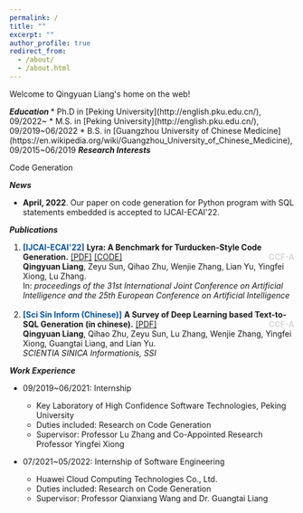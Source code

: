 ```yaml
---
permalink: /
title: ""
excerpt: ""
author_profile: true
redirect_from: 
  - /about/
  - /about.html
---
```


Welcome to Qingyuan Liang's home on the web!

<h5 style="display:inline"> Education </h5> 
* Ph.D in [Peking University](http://english.pku.edu.cn/), 09/2022~
* M.S. in [Peking University](http://english.pku.edu.cn/), 09/2019~06/2022
* B.S. in [Guangzhou University of Chinese Medicine](https://en.wikipedia.org/wiki/Guangzhou_University_of_Chinese_Medicine), 09/2015~06/2019


<h5 style="display:inline"> Research Interests </h5> 

Code Generation

<h5 style="display:inline"> News </h5> 

- **April, 2022**.  Our paper on code generation for Python program with SQL statements embedded is accepted to IJCAI-ECAI'22.


<h5 style="display:inline"> Publications </h5> 

<ol>

<li>
    <strong style="color:#0b5394">[IJCAI-ECAI'22]</strong> <b>Lyra: A Benchmark for Turducken-Style Code Generation.</b>  <a href="https://arxiv.org/abs/2108.12144">[PDF]</a> <a href="https://github.com/LIANGQINGYUAN/Lyra">[CODE]</a> <strong style="color:#D9D8DC;float:right">CCF-A</strong>
    <br/>
    <b>Qingyuan Liang</b>, Zeyu Sun, Qihao Zhu, Wenjie Zhang, Lian Yu, Yingfei Xiong, Lu Zhang.
    <br/>
		In: <em> proceedings of the 31st International Joint Conference on Artificial Intelligence and the 25th European Conference on Artificial Intelligence</em>
</li>

<br/>

<li>
    <strong style="color:#0b5394">[Sci Sin Inform (Chinese)]</strong> <b>A Survey of Deep Learning based Text-to-SQL Generation (in chinese).</b>  <a href="https://doi.org/10.1360/SSI-2021-0316">[PDF]</a> <strong style="color:#D9D8DC;float:right">CCF-A</strong>
    <br/>
    <b>Qingyuan Liang</b>, Qihao Zhu, Zeyu Sun, Lu Zhang, Wenjie Zhang, Yingfei Xiong, Guangtai Liang, and Lian Yu.
    <br/>
    <em> SCIENTIA SINICA Informationis, SSI</em>
</li>

</ol>


<h5 style="display:inline"> Work Experience </h5> 

* 09/2019~06/2021: Internship
  * Key Laboratory of High Confidence Software Technologies, Peking University
  * Duties included: Research on Code Generation
  * Supervisor: Professor Lu Zhang and Co-Appointed Research Professor Yingfei Xiong

* 07/2021~05/2022: Internship of Software Engineering
  * Huawei Cloud Computing Technologies Co., Ltd.
  * Duties included: Research on Code Generation
  * Supervisor: Professor Qianxiang Wang and Dr. Guangtai Liang

